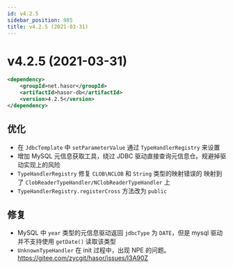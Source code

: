 ```yaml
---
id: v4.2.5
sidebar_position: 985
title: v4.2.5 (2021-03-31)
---
```


# v4.2.5 (2021-03-31)

```xml
<dependency>
    <groupId>net.hasor</groupId>
    <artifactId>hasor-db</artifactId>
    <version>4.2.5</version>
</dependency>
```

## 优化
- 在 `JdbcTemplate` 中 `setParameterValue` 通过 `TypeHandlerRegistry` 来设置
- 增加 MySQL 元信息获取工具，绕过 JDBC 驱动直接查询元信息仓。规避掉驱动实现上的风险
- `TypeHandlerRegistry` 修复 `CLOB\NCLOB` 和 `String` 类型的映射错误的 映射到了 `ClobReaderTypeHandler/NClobReaderTypeHandler` 上
- `TypeHandlerRegistry.registerCross` 方法改为 `public`

## 修复
- MySQL 中 `year` 类型的元信息驱动返回 `jdbcType` 为 `DATE`，但是 mysql 驱动并不支持使用 `getDate()` 读取该类型
- `UnknownTypeHandler` 在 init 过程中，出现 NPE 的问题。https://gitee.com/zycgit/hasor/issues/I3A90Z
